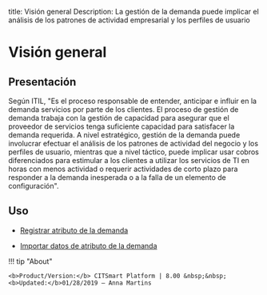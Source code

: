 title: Visión general
Description: La gestión de la demanda puede implicar el análisis de los patrones de actividad empresarial y los perfiles de usuario
# Visión general


Presentación
----------------

Según ITIL, "Es el proceso responsable de entender, anticipar e influir en la
demanda servicios por parte de los clientes. El proceso de gestión de demanda
trabaja con la gestión de capacidad para asegurar que el proveedor de servicios
tenga suficiente capacidad para satisfacer la demanda requerida. A nivel
estratégico, gestión de la demanda puede involucrar efectuar el análisis de los
patrones de actividad del negocio y los perfiles de usuario, mientras que a
nivel táctico, puede implicar usar cobros diferenciados para estimular a los
clientes a utilizar los servicios de TI en horas con menos actividad o requerir
actividades de corto plazo para responder a la demanda inesperada o a la falla
de un elemento de configuración".

Uso
-------

- [Registrar atributo de la demanda](/es-es/citsmart-platform-8/processes/demand/use/register-demand-attribute.html)

- [Importar datos de atributo de la demanda](/es-es/citsmart-platform-8/processes/demand/use/import-demand-attibute-data.html)


!!! tip "About"

    <b>Product/Version:</b> CITSmart Platform | 8.00 &nbsp;&nbsp;
    <b>Updated:</b>01/28/2019 – Anna Martins

